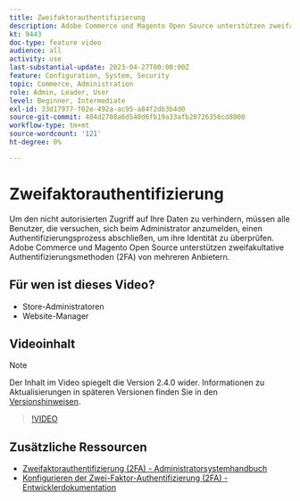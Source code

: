 ```yaml
---
title: Zweifaktorauthentifizierung
description: Adobe Commerce und Magento Open Source unterstützen zweifakultative Authentifizierungsmethoden (2FA) von mehreren Anbietern. Erfahren Sie, wie Zwei-Faktor-Authentifizierungsfunktionen dazu beitragen, den Administrator Ihres Stores zu schützen.
kt: 9443
doc-type: feature video
audience: all
activity: use
last-substantial-update: 2023-04-27T00:00:00Z
feature: Configuration, System, Security
topic: Commerce, Administration
role: Admin, Leader, User
level: Beginner, Intermediate
exl-id: 33d17977-f02e-492a-ac95-a84f2db3b4d0
source-git-commit: 404d2708a6d540d6fb19a33afb20726356cd8000
workflow-type: tm+mt
source-wordcount: '121'
ht-degree: 0%

---
```


# Zweifaktorauthentifizierung

Um den nicht autorisierten Zugriff auf Ihre Daten zu verhindern, müssen alle Benutzer, die versuchen, sich beim Administrator anzumelden, einen Authentifizierungsprozess abschließen, um ihre Identität zu überprüfen. Adobe Commerce und Magento Open Source unterstützen zweifakultative Authentifizierungsmethoden (2FA) von mehreren Anbietern.

## Für wen ist dieses Video?

- Store-Administratoren
- Website-Manager

## Videoinhalt

>[!NOTE]
>
>Der Inhalt im Video spiegelt die Version 2.4.0 wider. Informationen zu Aktualisierungen in späteren Versionen finden Sie in den [Versionshinweisen](https://experienceleague.adobe.com/docs/commerce-operations/release/notes/overview.html).

>[!VIDEO](https://video.tv.adobe.com/v/339104?quality=12&learn=on)

## Zusätzliche Ressourcen

- [Zweifaktorauthentifizierung (2FA) - Administratorsystemhandbuch](https://experienceleague.adobe.com/docs/commerce-admin/systems/security/2fa/security-two-factor-authentication.html)
- [Konfigurieren der Zwei-Faktor-Authentifizierung (2FA) - Entwicklerdokumentation](https://developer.adobe.com/commerce/testing/functional-testing-framework/two-factor-authentication/)
